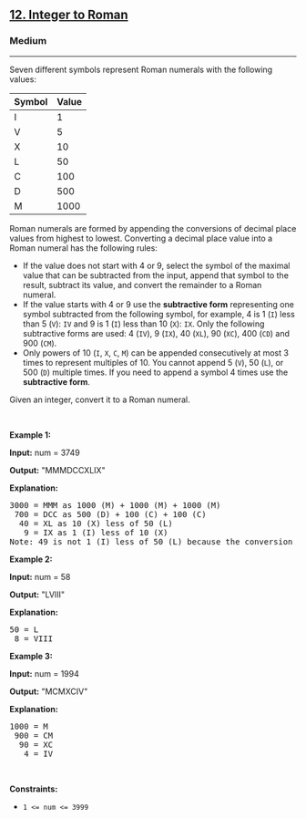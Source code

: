 <h2><a href="https://leetcode.com/problems/integer-to-roman/">12. Integer to Roman</a></h2><h3>Medium</h3><hr><div data-immersive-translate-walked="129741af-56b0-445c-86d2-d4f39bb420b8"><p data-immersive-translate-walked="129741af-56b0-445c-86d2-d4f39bb420b8" data-immersive-translate-paragraph="1">Seven different symbols represent Roman numerals with the following values:</p>

<table data-immersive-translate-walked="129741af-56b0-445c-86d2-d4f39bb420b8">
	<thead data-immersive-translate-walked="129741af-56b0-445c-86d2-d4f39bb420b8">
		<tr data-immersive-translate-walked="129741af-56b0-445c-86d2-d4f39bb420b8">
			<th data-immersive-translate-walked="129741af-56b0-445c-86d2-d4f39bb420b8" data-immersive-translate-paragraph="1">Symbol</th>
			<th data-immersive-translate-walked="129741af-56b0-445c-86d2-d4f39bb420b8" data-immersive-translate-paragraph="1">Value</th>
		</tr>
	</thead>
	<tbody data-immersive-translate-walked="129741af-56b0-445c-86d2-d4f39bb420b8">
		<tr data-immersive-translate-walked="129741af-56b0-445c-86d2-d4f39bb420b8">
			<td>I</td>
			<td>1</td>
		</tr>
		<tr data-immersive-translate-walked="129741af-56b0-445c-86d2-d4f39bb420b8">
			<td>V</td>
			<td>5</td>
		</tr>
		<tr data-immersive-translate-walked="129741af-56b0-445c-86d2-d4f39bb420b8">
			<td>X</td>
			<td>10</td>
		</tr>
		<tr data-immersive-translate-walked="129741af-56b0-445c-86d2-d4f39bb420b8">
			<td>L</td>
			<td>50</td>
		</tr>
		<tr data-immersive-translate-walked="129741af-56b0-445c-86d2-d4f39bb420b8">
			<td>C</td>
			<td>100</td>
		</tr>
		<tr data-immersive-translate-walked="129741af-56b0-445c-86d2-d4f39bb420b8">
			<td>D</td>
			<td>500</td>
		</tr>
		<tr data-immersive-translate-walked="129741af-56b0-445c-86d2-d4f39bb420b8">
			<td>M</td>
			<td>1000</td>
		</tr>
	</tbody>
</table>

<p data-immersive-translate-walked="129741af-56b0-445c-86d2-d4f39bb420b8" data-immersive-translate-paragraph="1">Roman numerals are formed by appending&nbsp;the conversions of&nbsp;decimal place values&nbsp;from highest to lowest. Converting a decimal place value into a Roman numeral has the following rules:</p>

<ul data-immersive-translate-walked="129741af-56b0-445c-86d2-d4f39bb420b8">
	<li data-immersive-translate-walked="129741af-56b0-445c-86d2-d4f39bb420b8" data-immersive-translate-paragraph="1">If the value does not start with 4 or&nbsp;9, select the symbol of the maximal value that can be subtracted from the input, append that symbol to the result, subtract its value, and convert the remainder to a Roman numeral.</li>
	<li data-immersive-translate-walked="129741af-56b0-445c-86d2-d4f39bb420b8" data-immersive-translate-paragraph="1">If the value starts with 4 or 9 use the&nbsp;<strong data-immersive-translate-walked="129741af-56b0-445c-86d2-d4f39bb420b8">subtractive form</strong>&nbsp;representing&nbsp;one symbol subtracted from the following symbol, for example,&nbsp;4 is 1 (<code data-immersive-translate-walked="129741af-56b0-445c-86d2-d4f39bb420b8">I</code>) less than 5 (<code data-immersive-translate-walked="129741af-56b0-445c-86d2-d4f39bb420b8">V</code>): <code data-immersive-translate-walked="129741af-56b0-445c-86d2-d4f39bb420b8">IV</code>&nbsp;and 9 is 1 (<code data-immersive-translate-walked="129741af-56b0-445c-86d2-d4f39bb420b8">I</code>) less than 10 (<code data-immersive-translate-walked="129741af-56b0-445c-86d2-d4f39bb420b8">X</code>): <code data-immersive-translate-walked="129741af-56b0-445c-86d2-d4f39bb420b8">IX</code>.&nbsp;Only the following subtractive forms are used: 4 (<code data-immersive-translate-walked="129741af-56b0-445c-86d2-d4f39bb420b8">IV</code>), 9 (<code data-immersive-translate-walked="129741af-56b0-445c-86d2-d4f39bb420b8">IX</code>),&nbsp;40 (<code data-immersive-translate-walked="129741af-56b0-445c-86d2-d4f39bb420b8">XL</code>), 90 (<code data-immersive-translate-walked="129741af-56b0-445c-86d2-d4f39bb420b8">XC</code>), 400 (<code data-immersive-translate-walked="129741af-56b0-445c-86d2-d4f39bb420b8">CD</code>) and 900 (<code data-immersive-translate-walked="129741af-56b0-445c-86d2-d4f39bb420b8">CM</code>).</li>
	<li data-immersive-translate-walked="129741af-56b0-445c-86d2-d4f39bb420b8" data-immersive-translate-paragraph="1">Only powers of 10 (<code data-immersive-translate-walked="129741af-56b0-445c-86d2-d4f39bb420b8">I</code>, <code data-immersive-translate-walked="129741af-56b0-445c-86d2-d4f39bb420b8">X</code>, <code data-immersive-translate-walked="129741af-56b0-445c-86d2-d4f39bb420b8">C</code>, <code data-immersive-translate-walked="129741af-56b0-445c-86d2-d4f39bb420b8">M</code>) can be appended consecutively at most 3 times to represent multiples of 10. You cannot append 5&nbsp;(<code data-immersive-translate-walked="129741af-56b0-445c-86d2-d4f39bb420b8">V</code>), 50 (<code data-immersive-translate-walked="129741af-56b0-445c-86d2-d4f39bb420b8">L</code>), or 500 (<code data-immersive-translate-walked="129741af-56b0-445c-86d2-d4f39bb420b8">D</code>) multiple times. If you need to append a symbol&nbsp;4 times&nbsp;use the <strong data-immersive-translate-walked="129741af-56b0-445c-86d2-d4f39bb420b8">subtractive form</strong>.</li>
</ul>

<p data-immersive-translate-walked="129741af-56b0-445c-86d2-d4f39bb420b8" data-immersive-translate-paragraph="1">Given an integer, convert it to a Roman numeral.</p>

<p data-immersive-translate-walked="129741af-56b0-445c-86d2-d4f39bb420b8">&nbsp;</p>
<p data-immersive-translate-walked="129741af-56b0-445c-86d2-d4f39bb420b8"><strong class="example" data-immersive-translate-walked="129741af-56b0-445c-86d2-d4f39bb420b8" data-immersive-translate-paragraph="1">Example 1:</strong></p>

<div class="example-block" data-immersive-translate-walked="129741af-56b0-445c-86d2-d4f39bb420b8">
<p data-immersive-translate-walked="129741af-56b0-445c-86d2-d4f39bb420b8" data-immersive-translate-paragraph="1"><strong data-immersive-translate-walked="129741af-56b0-445c-86d2-d4f39bb420b8">Input:</strong> <span class="example-io" data-immersive-translate-walked="129741af-56b0-445c-86d2-d4f39bb420b8">num = 3749</span></p>

<p data-immersive-translate-walked="129741af-56b0-445c-86d2-d4f39bb420b8" data-immersive-translate-paragraph="1"><strong data-immersive-translate-walked="129741af-56b0-445c-86d2-d4f39bb420b8">Output:</strong> <span class="example-io" data-immersive-translate-walked="129741af-56b0-445c-86d2-d4f39bb420b8">"MMMDCCXLIX"</span></p>

<p data-immersive-translate-walked="129741af-56b0-445c-86d2-d4f39bb420b8"><strong data-immersive-translate-walked="129741af-56b0-445c-86d2-d4f39bb420b8" data-immersive-translate-paragraph="1">Explanation:</strong></p>

<pre>3000 = MMM as 1000 (M) + 1000 (M) + 1000 (M)
 700 = DCC as 500 (D) + 100 (C) + 100 (C)
  40 = XL as 10 (X) less of 50 (L)
   9 = IX as 1 (I) less of 10 (X)
Note: 49 is not 1 (I) less of 50 (L) because the conversion is based on decimal places
</pre>
</div>

<p data-immersive-translate-walked="129741af-56b0-445c-86d2-d4f39bb420b8"><strong class="example" data-immersive-translate-walked="129741af-56b0-445c-86d2-d4f39bb420b8" data-immersive-translate-paragraph="1">Example 2:</strong></p>

<div class="example-block" data-immersive-translate-walked="129741af-56b0-445c-86d2-d4f39bb420b8">
<p data-immersive-translate-walked="129741af-56b0-445c-86d2-d4f39bb420b8" data-immersive-translate-paragraph="1"><strong data-immersive-translate-walked="129741af-56b0-445c-86d2-d4f39bb420b8">Input:</strong> <span class="example-io" data-immersive-translate-walked="129741af-56b0-445c-86d2-d4f39bb420b8">num = 58</span></p>

<p data-immersive-translate-walked="129741af-56b0-445c-86d2-d4f39bb420b8" data-immersive-translate-paragraph="1"><strong data-immersive-translate-walked="129741af-56b0-445c-86d2-d4f39bb420b8">Output:</strong> <span class="example-io" data-immersive-translate-walked="129741af-56b0-445c-86d2-d4f39bb420b8">"LVIII"</span></p>

<p data-immersive-translate-walked="129741af-56b0-445c-86d2-d4f39bb420b8"><strong data-immersive-translate-walked="129741af-56b0-445c-86d2-d4f39bb420b8" data-immersive-translate-paragraph="1">Explanation:</strong></p>

<pre>50 = L
 8 = VIII
</pre>
</div>

<p data-immersive-translate-walked="129741af-56b0-445c-86d2-d4f39bb420b8"><strong class="example" data-immersive-translate-walked="129741af-56b0-445c-86d2-d4f39bb420b8" data-immersive-translate-paragraph="1">Example 3:</strong></p>

<div class="example-block" data-immersive-translate-walked="129741af-56b0-445c-86d2-d4f39bb420b8">
<p data-immersive-translate-walked="129741af-56b0-445c-86d2-d4f39bb420b8" data-immersive-translate-paragraph="1"><strong data-immersive-translate-walked="129741af-56b0-445c-86d2-d4f39bb420b8">Input:</strong> <span class="example-io" data-immersive-translate-walked="129741af-56b0-445c-86d2-d4f39bb420b8">num = 1994</span></p>

<p data-immersive-translate-walked="129741af-56b0-445c-86d2-d4f39bb420b8" data-immersive-translate-paragraph="1"><strong data-immersive-translate-walked="129741af-56b0-445c-86d2-d4f39bb420b8">Output:</strong> <span class="example-io" data-immersive-translate-walked="129741af-56b0-445c-86d2-d4f39bb420b8">"MCMXCIV"</span></p>

<p data-immersive-translate-walked="129741af-56b0-445c-86d2-d4f39bb420b8"><strong data-immersive-translate-walked="129741af-56b0-445c-86d2-d4f39bb420b8" data-immersive-translate-paragraph="1">Explanation:</strong></p>

<pre>1000 = M
 900 = CM
  90 = XC
   4 = IV
</pre>
</div>

<p data-immersive-translate-walked="129741af-56b0-445c-86d2-d4f39bb420b8">&nbsp;</p>
<p data-immersive-translate-walked="129741af-56b0-445c-86d2-d4f39bb420b8"><strong data-immersive-translate-walked="129741af-56b0-445c-86d2-d4f39bb420b8" data-immersive-translate-paragraph="1">Constraints:</strong></p>

<ul data-immersive-translate-walked="129741af-56b0-445c-86d2-d4f39bb420b8">
	<li data-immersive-translate-walked="129741af-56b0-445c-86d2-d4f39bb420b8" data-immersive-translate-paragraph="1"><code data-immersive-translate-walked="129741af-56b0-445c-86d2-d4f39bb420b8">1 &lt;= num &lt;= 3999</code></li>
</ul>
</div>